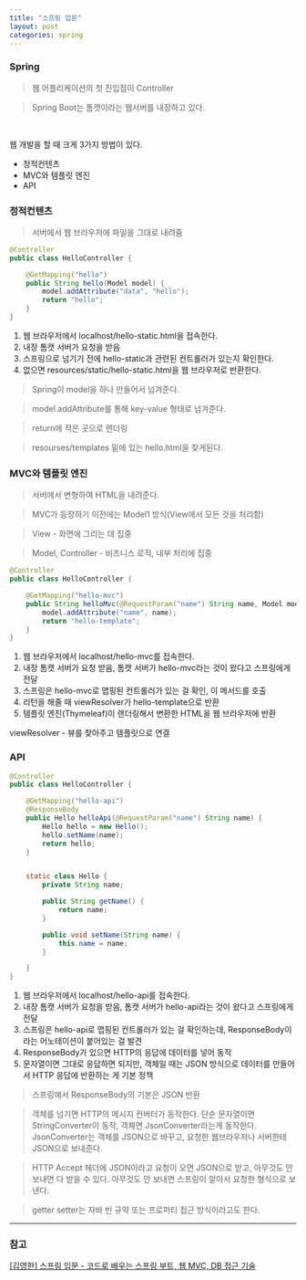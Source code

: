 ```yaml
---
title: "스프링 입문"
layout: post
categories: spring
--- 
```



### Spring
> 웹 어플리케이션의 첫 진입점이 Controller

> Spring Boot는 톰캣이라는 웹서버를 내장하고 있다.

<br>

웹 개발을 할 때 크게 3가지 방법이 있다.

- 정적컨텐츠
- MVC와 템플릿 엔진
- API


### 정적컨텐츠
> 서버에서 웹 브라우저에 파일을 그대로 내려줌

```java
@Controller
public class HelloController {

    @GetMapping("hello")
    public String hello(Model model) {
        model.addAttribute("data", "hello");
        return "hello";
    }
}
```
1. 웹 브라우저에서 localhost/hello-static.html을 접속한다.
2. 내장 톰캣 서버가 요청을 받음
3. 스프링으로 넘기기 전에 hello-static과 관련된 컨트롤러가 있는지 확인한다.
4. 없으면 resources/static/hello-static.html을 웹 브라우저로 반환한다.

> Spring이 model을 하나 만들어서 넘겨준다.

> model.addAttribute를 통해 key-value 형태로 넘겨준다.

> return에 적은 곳으로 렌더링

> resourses/templates 밑에 있는 hello.html을 찾게된다.


### MVC와 템플릿 엔진
> 서버에서 변형하여 HTML을 내려준다.
 
> MVC가 등장하기 이전에는 Model1 방식(View에서 모든 것을 처리함)

> View - 화면에 그리는 데 집중

> Model, Controller - 비즈니스 로직, 내부 처리에 집중

```java
@Controller
public class HelloController {

    @GetMapping("hello-mvc")
    public String helloMvc(@RequestParam("name") String name, Model model) {
        model.addAttribute("name", name);
        return "hello-template";
    }
}
```

1. 웹 브라우저에서 localhost/hello-mvc를 접속한다.
2. 내장 톰캣 서버가 요청 받음, 톰캣 서버가 hello-mvc라는 것이 왔다고 스프링에게 전달
3. 스프링은 hello-mvc로 맵핑된 컨트롤러가 있는 걸 확인, 이 메서드를 호출
4. 리턴을 해줄 때 viewResolver가 hello-template으로 반환 
5. 템플릿 엔진(Thymeleaf)이 렌더링해서 변환한 HTML을 웹 브라우저에 반환

viewResolver - 뷰를 찾아주고 템플릿으로 연결


### API
```java
@Controller
public class HelloController {

    @GetMapping("hello-api")
    @ResponseBody
    public Hello helloApi(@RequestParam("name") String name) {
        Hello hello = new Hello();
        hello.setName(name);
        return hello;
    }


    static class Hello {
        private String name;

        public String getName() {
            return name;
        }

        public void setName(String name) {
            this.name = name;
        }

    }
}
```

1. 웹 브라우저에서 localhost/hello-api를 접속한다.
2. 내장 톰캣 서버가 요청을 받음, 톰캣 서버가 hello-api라는 것이 왔다고 스프링에게 전달
3. 스프링은 hello-api로 맵핑된 컨트롤러가 있는 걸 확인하는데, ResponseBody이라는 어노테이션이 붙어있는 걸 발견
4. ResponseBody가 있으면 HTTP의 응답에 데이터를 넣어 동작
5. 문자열이면 그대로 응답하면 되지만, 객체일 때는 JSON 방식으로 데이터를 만들어서 HTTP 응답에 반환하는 게 기본 정책

> 스프링에서 ResponseBody의 기본은 JSON 반환

> 객체를 넘기면 HTTP의 메시지 컨버터가 동작한다. 단순 문자열이면 StringConverter이 동작, 객체면 JsonConverter라는게 동작한다. JsonConverter는 객체를 JSON으로 바꾸고, 요청한 웹브라우저나 서버한테 JSON으로 보내준다.

> HTTP Accept 헤더에 JSON이라고 요청이 오면 JSON으로 받고, 아무것도 안 보내면 다 받을 수 있다.
아무것도 안 보내면 스프링이 알아서 요청한 형식으로 보낸다.

> getter setter는 자바 빈 규약 또는 프로퍼티 접근 방식이라고도 한다.

---
 
### 참고
[[김영한] 스프링 입문 - 코드로 배우는 스프링 부트, 웹 MVC, DB 접근 기술](https://www.inflearn.com/course/%EC%8A%A4%ED%94%84%EB%A7%81-%EC%9E%85%EB%AC%B8-%EC%8A%A4%ED%94%84%EB%A7%81%EB%B6%80%ED%8A%B8/dashboard)